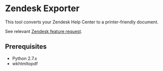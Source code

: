 Zendesk Exporter
===

This tool converts your Zendesk Help Center to a printer-friendly document.

See relevant [Zendesk feature request](https://support.zendesk.com/entries/84241-Print-PDF-button-in-Forums).

Prerequisites
---
* Python 2.7.x
* wkhtmltopdf
